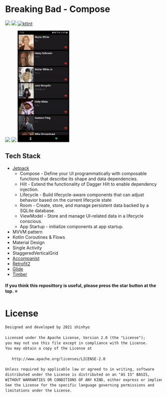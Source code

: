 # Breaking Bad - Compose
<a href='https://developer.android.com'><img src='http://img.shields.io/badge/platform-android-green.svg'/></a>
<a href="https://opensource.org/licenses/Apache-2.0"><img src="https://img.shields.io/badge/License-Apache%202.0-blue.svg"/></a>
[![ktlint](https://img.shields.io/badge/code%20style-%E2%9D%A4-FF4081.svg)](https://ktlint.github.io/)

<p >
<img src="/gif/0.gif" width="33%"/>
<img src="/gif/1.gif" width="33%"/>
<img src="/gif/2.gif" width="33%"/>
</p>

## Tech Stack
- [Jetpack](https://developer.android.com/jetpack)
    - Compose - Define your UI programmatically with composable functions that describe its shape
      and data dependencies.
    - Hilt - Extend the functionality of Dagger Hilt to enable dependency injection.
    - Lifecycle - Build lifecycle-aware components that can adjust behavior based on the current
      lifecycle state
    - Room - Create, store, and manage persistent data backed by a SQLite database.
    - ViewModel - Store and manage UI-related data in a lifecycle conscious.
    - App Startup - initialize components at app startup.
- MVVM pattern
- Kotlin Coroutines & Flows
- Material Design
- Single Activity
- StaggeredVerticalGrid
- [Accompanist](https://google.github.io/accompanist)
- [Retrofit2](https://github.com/square/retrofit)
- [Glide](https://bumptech.github.io/glide/)
- [Timber](https://github.com/JakeWharton/timber)

#### If you think this reposittory is useful, please press the star button at the top. ⭐️

# License

```xml
Designed and developed by 2021 shinhyo

Licensed under the Apache License, Version 2.0 (the "License");
you may not use this file except in compliance with the License.
You may obtain a copy of the License at

   http://www.apache.org/licenses/LICENSE-2.0

Unless required by applicable law or agreed to in writing, software
distributed under the License is distributed on an "AS IS" BASIS,
WITHOUT WARRANTIES OR CONDITIONS OF ANY KIND, either express or implied.
See the License for the specific language governing permissions and
limitations under the License.
```
